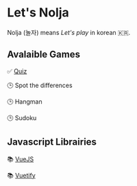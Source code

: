 # Let's Nolja

Nolja (놀자) means *Let's play* in korean :kr:.

## Avalaible Games

:white_check_mark: [Quiz](https://letsnolja.github.io/quiz/)

:clock3: Spot the differences

:clock3: Hangman

:clock3: Sudoku

## Javascript Librairies

:books: [VueJS](https://vuejs.org/)

:books: [Vuetify](https://vuetifyjs.com/)
